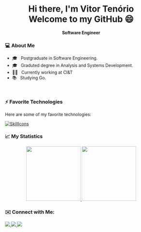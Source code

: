 <body>
  
<h1 align='center'>
  Hi there, I'm Vitor Tenório
  <br>
  Welcome to my GitHub 😄
</h1>
  
<p align='center' style='font-weight: bold;'>Software Engineer</p>
  
<h3>💻 About Me</h3>
  
- 🎓 &nbsp; Postgraduate in Software Engineering.
- 🎓 &nbsp; Graduted degree in Analysis and Systems Development.
- 👨‍💻 &nbsp; Currently working at CI&T
- 📚 &nbsp; Studying Go.
  
<br>
  
<h3>⚡ Favorite Technologies</h3>
  
Here are some of my favorite technologies:

[![SkillIcons](https://skillicons.dev/icons?i=java,go,js,docker,aws,nodejs,react,postgres,mongo,spring,gitlab)](https://skillicons.dev)
<br>

<h3>📈 My Statistics</h3>

<div align="center">
  <a href="https://github.com/VitorTenor">
    <img height="180em" src="https://github-readme-stats.vercel.app/api?username=VitorTenor&show_icons=true&theme=tokyonight&include_all_commits=true&count_private=true"/>
    <img height="180em" src="https://github-readme-stats.vercel.app/api/top-langs/?username=VitorTenor&layout=compact&langs_count=7&theme=tokyonight"/>
  </a>
</div>
 
<h3>✉️ Connect with Me:</h3>

<div> 
  <a href="https://www.linkedin.com/in/vitortelima/" target="_blank">
    <img src="https://img.shields.io/badge/-LinkedIn-%230077B5?style=for-the-badge&logo=linkedin&logoColor=white" target="_blank">
  </a> 
  <a href="https://instagram.com/ovitortenorio" target="_blank">
    <img src="https://img.shields.io/badge/-Instagram-%23E4405F?style=for-the-badge&logo=instagram&logoColor=white" target="_blank">
  </a>
  <a href="mailto:vitortenorio.dev@gmail.com">
    <img src="https://img.shields.io/badge/-Gmail-%23333?style=for-the-badge&logo=gmail&logoColor=white" target="_blank">
  </a>
</div>

</body>
